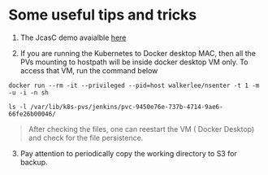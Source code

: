 # Some useful tips and tricks

1. The JcasC demo avaialble [here](https://github.com/jenkinsci/configuration-as-code-plugin/tree/master/demos)

2. If you are running the Kubernetes to Docker desktop MAC, then all the PVs mounting to hostpath will be inside docker desktop VM only. To access that VM, run the command below

```
docker run --rm -it --privileged --pid=host walkerlee/nsenter -t 1 -m -u -i -n sh

ls -l /var/lib/k8s-pvs/jenkins/pvc-9450e76e-737b-4714-9ae6-66fe26b00046/
```
> After checking the files, one can reestart the VM ( Docker Desktop) and check for the file persistence.

3. Pay attention to periodically copy the working directory to S3 for backup.